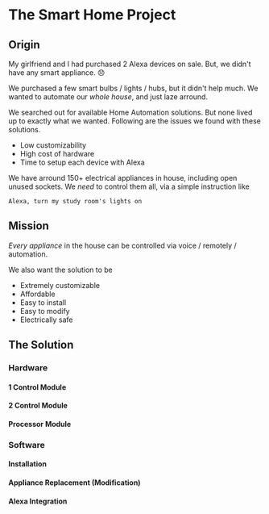 # The Smart Home Project


## Origin
My girlfriend and I had purchased 2 Alexa devices on sale. But, we didn't have any smart appliance. 😞

We purchased a few smart bulbs / lights / hubs, but it didn't help much. We wanted to automate our *whole house*, and just laze arround.

We searched out for available Home Automation solutions. But none lived up to exactly what we wanted. Following are the issues we found with these solutions.
- Low customizability
- High cost of hardware
- Time to setup each device with Alexa

We have arround 150+ electrical appliances in house, including open unused sockets. We *need* to control them all, via a simple instruction like

```Alexa, turn my study room's lights on```


## Mission

*Every appliance* in the house can be controlled via voice / remotely / automation.

We also want the solution to be
- Extremely customizable
- Affordable
- Easy to install
- Easy to modify
- Electrically safe


## The Solution
### Hardware
#### **1 Control Module**

#### **2 Control Module**
#### **Processor Module**

### Software
#### **Installation**
#### **Appliance Replacement (Modification)**
#### **Alexa Integration**
